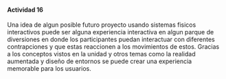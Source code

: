 #### Actividad 16

Una idea de algun posible futuro proyecto usando sistemas fisicos interactivos puede ser alguna experiencia interactiva en algun parque de diversiones en donde los participantes puedan interactuar con diferentes contrapciones y que estas reaccionen a los movimientos de estos. Gracias a los conceptos vistos en la unidad y otros temas como la realidad aumentada y diseño de entornos se puede crear una experiencia memorable para los usuarios.
